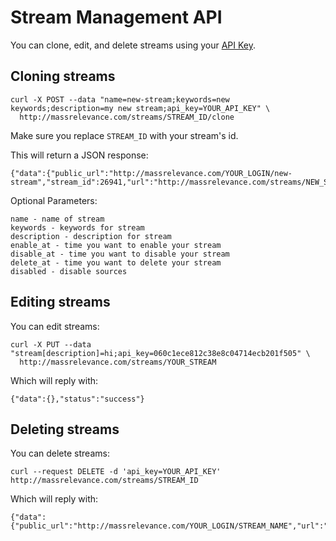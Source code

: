 # Stream Management API

You can clone, edit, and delete streams using your [API Key](http://massrelevance.com/profile/edit).

## Cloning streams

    curl -X POST --data "name=new-stream;keywords=new keywords;description=my new stream;api_key=YOUR_API_KEY" \
      http://massrelevance.com/streams/STREAM_ID/clone

Make sure you replace `STREAM_ID` with your stream's id.

This will return a JSON response:

    {"data":{"public_url":"http://massrelevance.com/YOUR_LOGIN/new-stream","stream_id":26941,"url":"http://massrelevance.com/streams/NEW_STREAM_ID"},"status":"success"}

Optional Parameters:

    name - name of stream
    keywords - keywords for stream
    description - description for stream
    enable_at - time you want to enable your stream
    disable_at - time you want to disable your stream
    delete_at - time you want to delete your stream
    disabled - disable sources

## Editing streams

You can edit streams:

    curl -X PUT --data "stream[description]=hi;api_key=060c1ece812c38e8c04714ecb201f505" \
      http://massrelevance.com/streams/YOUR_STREAM

Which will reply with:

    {"data":{},"status":"success"}

## Deleting streams

You can delete streams:

    curl --request DELETE -d 'api_key=YOUR_API_KEY' http://massrelevance.com/streams/STREAM_ID

Which will reply with:

    {"data":{"public_url":"http://massrelevance.com/YOUR_LOGIN/STREAM_NAME","url":"http://massrelevance.com/streams/STREAM_ID"},"status":"success"} 
